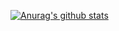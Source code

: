 [![Anurag's github stats](https://github-readme-stats.vercel.app/api?username=HKJang95)](https://github.com/anuraghazra/github-readme-stats)

<!--
**HKJang95/HKJang95** is a ✨ _special_ ✨ repository because its `README.md` (this file) appears on your GitHub profile.

Here are some ideas to get you started:

- 🔭 I’m currently working on ...
- 🌱 I’m currently learning ...
- 👯 I’m looking to collaborate on ...
- 🤔 I’m looking for help with ...
- 💬 Ask me about ...
- 📫 How to reach me: ...
- 😄 Pronouns: ...
- ⚡ Fun fact: ...
-->
